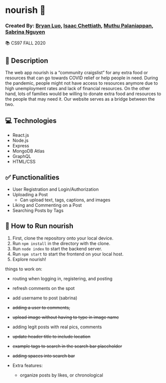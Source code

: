 # nourish :seedling:
### Created By: [Bryan Luo](https://github.com/luobryan), [Isaac Chettiath](https://github.com/ichettiath), [Muthu Palaniappan](https://github.com/muthu-pal), [Sabrina Nguyen](https://github.com/shnguyen-23)

:books: CS97 FALL 2020

## :pushpin: Description
The web app nourish is a “community craigslist” for any extra food or resources that can go towards COVID relief or help people in need. During the pandemic, people might not have access to resources anymore due to high unemployment rates and lack of financial resources. On the other hand, lots of families would be willing to donate extra food and resources to the people that may need it. Our website serves as a bridge between the two.

## :computer: Technologies
- React.js
- Node.js
- Express
- MongoDB Atlas
- GraphQL
- HTML/CSS

## :white_check_mark: Functionalities
- User Registration and Login/Authorization
- Uploading a Post
    - Can upload text, tags, captions, and images
- Liking and Commenting on a Post
- Searching Posts by Tags

## :runner: How to Run nourish
1. First, clone the repository onto your local device.
2. Run `npm install` in the directory with the clone.
3. Run `node index` to start the backend server.
4. Run `npm start` to start the frontend on your local host.
5. Explore nourish!




things to work on:
- routing when logging in, registering, and posting 
- refresh comments on the spot 
- add username to post (sabrina)
- ~~adding a user to comments,~~
- ~~upload image without having to type in image name~~
- adding legit posts with real pics, comments
- ~~update header title to include location~~
- ~~example tags to search in the search bar placeholder~~
- ~~adding spaces into search bar~~

- Extra features:
    - organize posts by likes, or chronological
